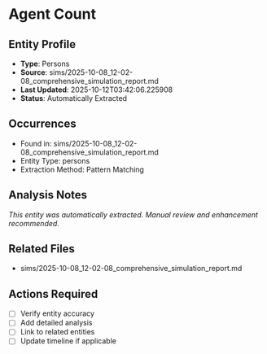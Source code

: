 # Agent Count

## Entity Profile
- **Type**: Persons
- **Source**: sims/2025-10-08_12-02-08_comprehensive_simulation_report.md
- **Last Updated**: 2025-10-12T03:42:06.225908
- **Status**: Automatically Extracted

## Occurrences
- Found in: sims/2025-10-08_12-02-08_comprehensive_simulation_report.md
- Entity Type: persons
- Extraction Method: Pattern Matching

## Analysis Notes
*This entity was automatically extracted. Manual review and enhancement recommended.*

## Related Files
- sims/2025-10-08_12-02-08_comprehensive_simulation_report.md

## Actions Required
- [ ] Verify entity accuracy
- [ ] Add detailed analysis
- [ ] Link to related entities
- [ ] Update timeline if applicable
